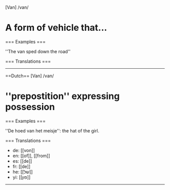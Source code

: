 [Van] /van/

# A form of vehicle that...

=== Examples ===

''The van sped down the road''

=== Translations ===

----
==Dutch==
[Van] /van/ 

# ''prepostition'' expressing possession

=== Examples ===

''De hoed van het meisje'': the hat of the girl.

=== Translations ===

* de: [[von]]
* en: [[of]], [[from]]
* es: [[de]]
* fr: [[de]]
* he: [[של]] 
* yi: [[פון]]

----